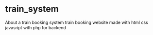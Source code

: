 # train_system
About a train booking system
train booking website made with html css javasript with php for backend

